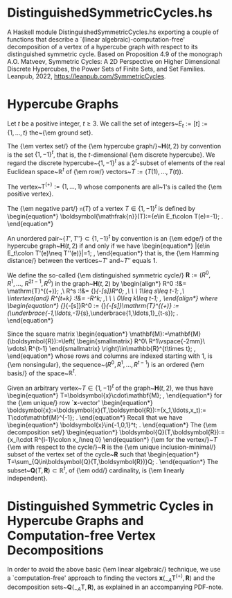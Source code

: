 # DistinguishedSymmetricCycles.hs

A Haskell module DistinguishedSymmetricCycles.hs exporting a couple of
functions that describe a `(linear algebraic)-computation-free' decomposition
of a vertex of a hypercube graph with respect to its distinguished symmetric cycle. 
Based on Proposition 4.9 of the monograph A.O. Matveev, Symmetric Cycles: 
A 2D Perspective on Higher Dimensional Discrete Hypercubes, the Power Sets
of Finite Sets, and Set Families. Leanpub, 2022, https://leanpub.com/SymmetricCycles.  

# Hypercube Graphs

Let $t$ be a positive integer, $t\geq 3$. We call the set of integers~$E_t:=[t]:=\{1,\ldots,t\}$ the~{\em ground set}.

The {\em vertex set\/} of the {\em hypercube graph\/}~$\boldsymbol{H}(t,2)$ by convention is the set $\{1,-1\}^t$, that is, the $t$-dimensional {\em discrete hypercube}. We regard the discrete hypercube~$\{1,-1\}^t$ as a $2^t$-subset of elements of the real Euclidean space~$\mathbb{R}^t$ of {\em row\/} vectors~$T:=(T(1),\ldots,T(t))$.

The vertex~$\mathrm{T}^{(+)}:=(1,\ldots,1)$ whose components are all~$1$'s is called the {\em positive vertex}.

The {\em negative part\/} $\boldsymbol{\mathfrak{n}}(T)$ of a vertex $T\in\{1,-1\}^t$ is defined by
\begin{equation*}
\boldsymbol{\mathfrak{n}}(T):=\{e\in E_t\colon T(e)=-1\}\; .
\end{equation*}

An unordered pair~$\{T',T''\}\subset\{1,-1\}^t$ by convention is an {\em edge\/} of the hypercube graph~$\boldsymbol{H}(t,2)$ if and only if
we have
\begin{equation*}
|\{e\in E_t\colon T'(e)\neq T''(e)\}|=1\; ,
\end{equation*}
that is, the {\em Hamming distance\/} between the vertices~$T'$ and~$T''$ equals $1$.

We define the so-called {\em distinguished symmetric cycle\/} $\boldsymbol{R}:=(R^0,R^1,\ldots,$ $R^{2t-1},R^0)$ in the graph~$\boldsymbol{H}(t,2)$ by
\begin{align*}
R^0 :\!&= \mathrm{T}^{(+)}\; ,\\
R^s :\!&= {}_{-[s]}R^0\; ,\ \ \ 1\leq s\leq t-1\; ,\\
\intertext{and}
R^{t+k} :\!&= -R^k\; ,\ \ \ 0\leq k\leq t-1\; ,
\end{align*}
where
\begin{equation*}
{}_{-[s]}R^0 := {}_{-[s]}\mathrm{T}^{(+)} := (\underbrace{-1,\ldots,-1}_{s},\underbrace{1,\ldots,1}_{t-s})\; .
\end{equation*}

Since the square matrix
\begin{equation*}
\mathbf{M}:=\mathbf{M}(\boldsymbol{R}):=\left(
\begin{smallmatrix}
R^0\\ R^1\vspace{-2mm}\\ \vdots\\ R^{t-1}
\end{smallmatrix}
\right)\in\mathbb{R}^{t\times t}\; ,
\end{equation*}
whose rows and columns are indexed starting with $1$, is {\em nonsingular}, the sequence~$(R^0,R^1,\ldots,R^{t-1})$ is an ordered {\em basis\/}
of the space~$\mathbb{R}^t$.

Given an arbitrary vertex~$T\in\{1,-1\}^t$ of the graph~$\boldsymbol{H}(t,2)$, we thus have
\begin{equation*}
T=\boldsymbol{x}\cdot\mathbf{M}\; ,
\end{equation*}
for the {\em unique\/} row `$\boldsymbol{x}$-vector'
\begin{equation*}
\boldsymbol{x}:=\boldsymbol{x}(T,\boldsymbol{R}):=(x_1,\ldots,x_t):= T\cdot\mathbf{M}^{-1}\; .
\end{equation*}
Recall that we have
\begin{equation*}
\boldsymbol{x}\in\{-1,0,1\}^t\; . 
\end{equation*}
The {\em decomposition set\/}
\begin{equation*}
\boldsymbol{Q}(T,\boldsymbol{R}):=\{x_i\cdot R^{i-1}\colon x_i\neq 0\}
\end{equation*}
{\em for the vertex\/}~$T$ {\em with respect to the cycle\/}~$\boldsymbol{R}$ is the {\em unique inclusion-minimal\/} subset of the vertex set of the cycle~$\boldsymbol{R}$ such that
\begin{equation*}
T=\sum_{Q\in\boldsymbol{Q}(T,\boldsymbol{R})}Q\; .
\end{equation*}
The subset~$\boldsymbol{Q}(T,\boldsymbol{R})\subset\mathbb{R}^t$, of {\em odd\/} cardinality, is {\em linearly independent}.

# Distinguished Symmetric Cycles in Hypercube Graphs and Computation-free Vertex Decompositions

In order to avoid the above basic {\em linear algebraic\/} technique, we use a `computation-free' approach to finding the 
vectors $\boldsymbol{x}({}_{-A}\mathrm{T}^{(+)},\boldsymbol{R})$ and the decomposition sets~$\boldsymbol{Q}({}_{-A}\mathrm{T}^{},\boldsymbol{R})$, as explained in 
an accompanying PDF-note.
